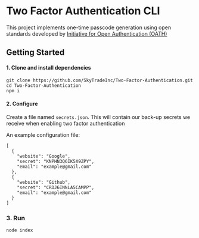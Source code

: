 # Two Factor Authentication CLI

This project implements one-time passcode generation using open standards developed by [Initiative for Open Authentication (OATH)](http://www.openauthentication.org/)


## Getting Started

#### 1. Clone and install dependencies
```
git clone https://github.com/SkyTradeInc/Two-Factor-Authentication.git
cd Two-Factor-Authentication
npm i
```

#### 2. Configure
Create a file named `secrets.json`. This will contain our back-up secrets we receive when enabling two factor authentication

An example configuration file:

```
[
  {
    "website": "Google",
    "secret": "KNPHN3Q6IK5X9ZPY",
    "email": "example@gmail.com"
  },
  {
    "website": "Github",
    "secret": "CRDJ6INNLA5CAMPP",
    "email": "example@gmail.com"
  }
]
```
### 3. Run
```
node index
```
